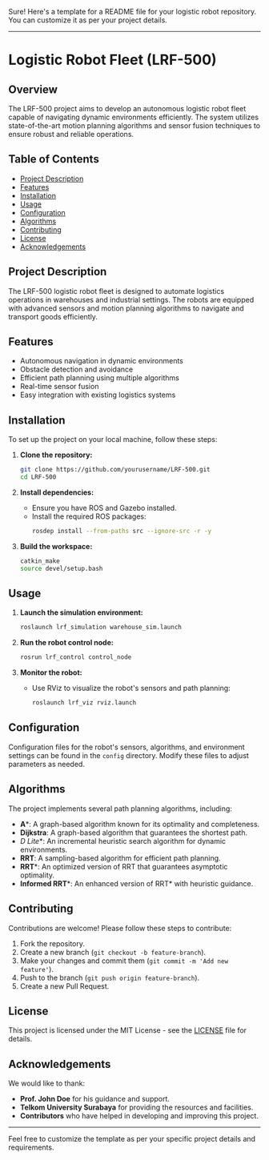 Sure! Here's a template for a README file for your logistic robot repository. You can customize it as per your project details.

---

# Logistic Robot Fleet (LRF-500)

## Overview
The LRF-500 project aims to develop an autonomous logistic robot fleet capable of navigating dynamic environments efficiently. The system utilizes state-of-the-art motion planning algorithms and sensor fusion techniques to ensure robust and reliable operations.

## Table of Contents
- [Project Description](#project-description)
- [Features](#features)
- [Installation](#installation)
- [Usage](#usage)
- [Configuration](#configuration)
- [Algorithms](#algorithms)
- [Contributing](#contributing)
- [License](#license)
- [Acknowledgements](#acknowledgements)

## Project Description
The LRF-500 logistic robot fleet is designed to automate logistics operations in warehouses and industrial settings. The robots are equipped with advanced sensors and motion planning algorithms to navigate and transport goods efficiently.

## Features
- Autonomous navigation in dynamic environments
- Obstacle detection and avoidance
- Efficient path planning using multiple algorithms
- Real-time sensor fusion
- Easy integration with existing logistics systems

## Installation
To set up the project on your local machine, follow these steps:

1. **Clone the repository:**
   ```bash
   git clone https://github.com/yourusername/LRF-500.git
   cd LRF-500
   ```

2. **Install dependencies:**
   - Ensure you have ROS and Gazebo installed.
   - Install the required ROS packages:
     ```bash
     rosdep install --from-paths src --ignore-src -r -y
     ```

3. **Build the workspace:**
   ```bash
   catkin_make
   source devel/setup.bash
   ```

## Usage
1. **Launch the simulation environment:**
   ```bash
   roslaunch lrf_simulation warehouse_sim.launch
   ```

2. **Run the robot control node:**
   ```bash
   rosrun lrf_control control_node
   ```

3. **Monitor the robot:**
   - Use RViz to visualize the robot's sensors and path planning:
     ```bash
     roslaunch lrf_viz rviz.launch
     ```

## Configuration
Configuration files for the robot's sensors, algorithms, and environment settings can be found in the `config` directory. Modify these files to adjust parameters as needed.

## Algorithms
The project implements several path planning algorithms, including:
- **A***: A graph-based algorithm known for its optimality and completeness.
- **Dijkstra**: A graph-based algorithm that guarantees the shortest path.
- **D* Lite**: An incremental heuristic search algorithm for dynamic environments.
- **RRT**: A sampling-based algorithm for efficient path planning.
- **RRT***: An optimized version of RRT that guarantees asymptotic optimality.
- **Informed RRT***: An enhanced version of RRT* with heuristic guidance.

## Contributing
Contributions are welcome! Please follow these steps to contribute:
1. Fork the repository.
2. Create a new branch (`git checkout -b feature-branch`).
3. Make your changes and commit them (`git commit -m 'Add new feature'`).
4. Push to the branch (`git push origin feature-branch`).
5. Create a new Pull Request.

## License
This project is licensed under the MIT License - see the [LICENSE](LICENSE) file for details.

## Acknowledgements
We would like to thank:
- **Prof. John Doe** for his guidance and support.
- **Telkom University Surabaya** for providing the resources and facilities.
- **Contributors** who have helped in developing and improving this project.

---

Feel free to customize the template as per your specific project details and requirements.
